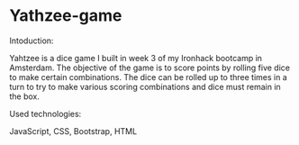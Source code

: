 # Yathzee-game

Intoduction:

Yahtzee is a dice game I built in week 3 of my Ironhack bootcamp in Amsterdam. The objective of the game is to score points by rolling five dice to make certain combinations. The dice can be rolled up to three times in a turn to try to make various scoring combinations and dice must remain in the box.

Used technologies:

JavaScript, CSS, Bootstrap, HTML
